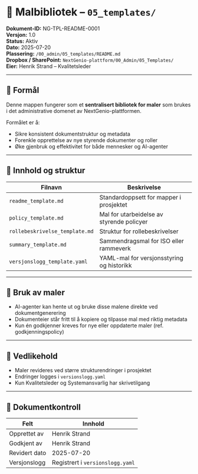 # 🧰 Malbibliotek – `05_templates/`

**Dokument-ID:** NG-TPL-README-0001  
**Versjon:** 1.0  
**Status:** Aktiv  
**Dato:** 2025-07-20  
**Plassering:** `/00_admin/05_templates/README.md`  
**Dropbox / SharePoint:** `NextGenio-plattform/00_Admin/05_Templates/`  
**Eier:** Henrik Strand – Kvalitetsleder

---

## 🎯 Formål

Denne mappen fungerer som et **sentralisert bibliotek for maler** som brukes i det administrative domenet av NextGenio-plattformen.

Formålet er å:
- Sikre konsistent dokumentstruktur og metadata
- Forenkle opprettelse av nye styrende dokumenter og roller
- Øke gjenbruk og effektivitet for både mennesker og AI-agenter

---

## 📂 Innhold og struktur

| Filnavn                        | Beskrivelse                                 |
|-------------------------------|---------------------------------------------|
| `readme_template.md`          | Standardoppsett for mapper i prosjektet     |
| `policy_template.md`          | Mal for utarbeidelse av styrende policyer   |
| `rollebeskrivelse_template.md`| Struktur for rollebeskrivelser              |
| `summary_template.md`         | Sammendragsmal for ISO eller rammeverk      |
| `versjonslogg_template.yaml`  | YAML-mal for versjonsstyring og historikk   |

---

## 🧠 Bruk av maler

- AI-agenter kan hente ut og bruke disse malene direkte ved dokumentgenerering
- Dokumenteier står fritt til å kopiere og tilpasse mal med riktig metadata
- Kun én godkjenner kreves for nye eller oppdaterte maler (ref. godkjenningspolicy)

---

## 🔄 Vedlikehold

- Maler revideres ved større strukturendringer i prosjektet
- Endringer logges i `versionslogg.yaml`
- Kun Kvalitetsleder og Systemansvarlig har skrivetilgang

---

## 📄 Dokumentkontroll

| Felt             | Innhold                                       |
|------------------|-----------------------------------------------|
| Opprettet av     | Henrik Strand                                 |
| Godkjent av      | Henrik Strand                                 |
| Revidert dato    | 2025-07-20                                    |
| Versjonslogg     | Registrert i `versionslogg.yaml`              |
